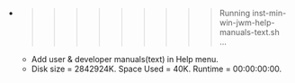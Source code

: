 * >>>>>>>>> Running inst-min-win-jwm-help-manuals-text.sh ...
  * Add user & developer manuals(text) in Help menu.
  * Disk size = 2842924K. Space Used = 40K. Runtime = 00:00:00:00.
